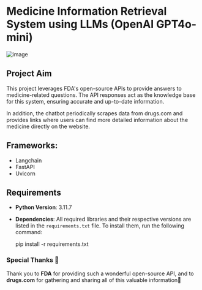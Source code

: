 # Medicine Information Retrieval System using LLMs (OpenAI GPT4o-mini)

![image](https://github.com/user-attachments/assets/b959fa41-cc7a-4e19-a96d-fa269efedcaa)

## Project Aim  
This project leverages FDA's open-source APIs to provide answers to medicine-related questions. The API responses act as the knowledge base for this system, ensuring accurate and up-to-date information.  

In addition, the chatbot periodically scrapes data from drugs.com and provides links where users can find more detailed information about the medicine directly on the website.

## Frameworks:
* Langchain
* FastAPI
* Uvicorn

## Requirements  
- **Python Version**: 3.11.7  
- **Dependencies**: All required libraries and their respective versions are listed in the `requirements.txt` file. To install them, run the following command:  

  pip install -r requirements.txt


### Special Thanks 🙏
Thank you to **FDA** for providing such a wonderful open-source API, and to **drugs.com** for gathering and sharing all of this valuable information💊
